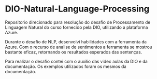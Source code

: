 # DIO-Natural-Language-Processing
Repositorio direcionado para resolução do desafio de Processamento de Linguagem Natural do curso fornecido pela DIO, utilizando a plataforma Azure.

Durante o desafio de NLP, desenvolvi habilidades com a ferramenta da Azure. Com o recurso de analise de sentimentos a ferramenta se mostrou bastante eficaz, retornando os resultados esperados das sentenças.

Para realizar o desafio contei com o auxilio das video aulas da DIO e da documentação. Os exemplos utilizados foram os mesmos da documentação.
